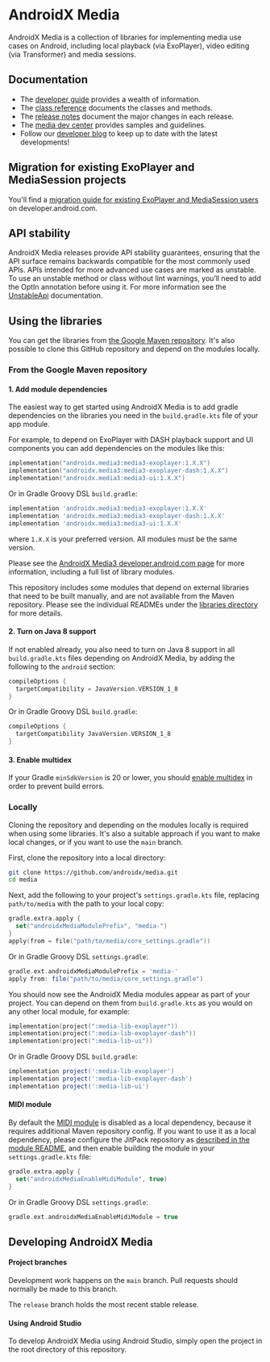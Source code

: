 # AndroidX Media

AndroidX Media is a collection of libraries for implementing media use cases on
Android, including local playback (via ExoPlayer), video editing (via Transformer) and media sessions.

## Documentation

*   The [developer guide][] provides a wealth of information.
*   The [class reference][] documents the classes and methods.
*   The [release notes][] document the major changes in each release.
*   The [media dev center][] provides samples and guidelines.
*   Follow our [developer blog][] to keep up to date with the latest
    developments!

[developer guide]: https://developer.android.com/guide/topics/media/media3
[class reference]: https://developer.android.com/reference/androidx/media3/common/package-summary
[release notes]: RELEASENOTES.md
[media dev center]: https://developer.android.com/media
[developer blog]: https://medium.com/google-exoplayer

## Migration for existing ExoPlayer and MediaSession projects

You'll find a [migration guide for existing ExoPlayer and MediaSession users][]
on developer.android.com.

[migration guide for existing ExoPlayer and MediaSession users]: https://developer.android.com/guide/topics/media/media3/getting-started/migration-guide

## API stability

AndroidX Media releases provide API stability guarantees, ensuring that the API
surface remains backwards compatible for the most commonly used APIs. APIs
intended for more advanced use cases are marked as unstable. To use an unstable
method or class without lint warnings, you’ll need to add the OptIn annotation
before using it. For more information see the [UnstableApi][] documentation.

[UnstableApi]: https://github.com/androidx/media/blob/main/libraries/common/src/main/java/androidx/media3/common/util/UnstableApi.java

## Using the libraries

You can get the libraries from [the Google Maven repository][]. It's
also possible to clone this GitHub repository and depend on the modules locally.

[the Google Maven repository]: https://developer.android.com/studio/build/dependencies#google-maven

### From the Google Maven repository

#### 1. Add module dependencies

The easiest way to get started using AndroidX Media is to add gradle
dependencies on the libraries you need in the `build.gradle.kts` file of your
app module.

For example, to depend on ExoPlayer with DASH playback support and UI components
you can add dependencies on the modules like this:

```kotlin
implementation("androidx.media3:media3-exoplayer:1.X.X")
implementation("androidx.media3:media3-exoplayer-dash:1.X.X")
implementation("androidx.media3:media3-ui:1.X.X")
```

Or in Gradle Groovy DSL `build.gradle`:

```groovy
implementation 'androidx.media3:media3-exoplayer:1.X.X'
implementation 'androidx.media3:media3-exoplayer-dash:1.X.X'
implementation 'androidx.media3:media3-ui:1.X.X'
```

where `1.X.X` is your preferred version. All modules must be the same version.

Please see the [AndroidX Media3 developer.android.com page][] for more
information, including a full list of library modules.

This repository includes some modules that depend on external libraries that
need to be built manually, and are not available from the Maven repository.
Please see the individual READMEs under the [libraries directory][] for more
details.

[AndroidX Media3 developer.android.com page]: https://developer.android.com/jetpack/androidx/releases/media3#declaring_dependencies
[libraries directory]: libraries

#### 2. Turn on Java 8 support

If not enabled already, you also need to turn on Java 8 support in all
`build.gradle.kts` files depending on AndroidX Media, by adding the following to
the `android` section:

```kotlin
compileOptions {
  targetCompatibility = JavaVersion.VERSION_1_8
}
```

Or in Gradle Groovy DSL `build.gradle`:

```groovy
compileOptions {
  targetCompatibility JavaVersion.VERSION_1_8
}
```

#### 3. Enable multidex

If your Gradle `minSdkVersion` is 20 or lower, you should
[enable multidex](https://developer.android.com/studio/build/multidex) in order
to prevent build errors.

### Locally

Cloning the repository and depending on the modules locally is required when
using some libraries. It's also a suitable approach if you want to make local
changes, or if you want to use the `main` branch.

First, clone the repository into a local directory:

```sh
git clone https://github.com/androidx/media.git
cd media
```

Next, add the following to your project's `settings.gradle.kts` file, replacing
`path/to/media` with the path to your local copy:

```kotlin
gradle.extra.apply {
  set("androidxMediaModulePrefix", "media-")
}
apply(from = file("path/to/media/core_settings.gradle"))
```

Or in Gradle Groovy DSL `settings.gradle`:

```groovy
gradle.ext.androidxMediaModulePrefix = 'media-'
apply from: file("path/to/media/core_settings.gradle")
```

You should now see the AndroidX Media modules appear as part of your project.
You can depend on them from `build.gradle.kts` as you would on any other local
module, for example:

```kotlin
implementation(project(":media-lib-exoplayer"))
implementation(project(":media-lib-exoplayer-dash"))
implementation(project(":media-lib-ui"))
```

Or in Gradle Groovy DSL `build.gradle`:

```groovy
implementation project(':media-lib-exoplayer')
implementation project(':media-lib-exoplayer-dash')
implementation project(':media-lib-ui')
```

#### MIDI module

By default the [MIDI module](libraries/decoder_midi) is disabled as a local
dependency, because it requires additional Maven repository config. If you want
to use it as a local dependency, please configure the JitPack repository as
[described in the module README](libraries/decoder_midi/README.md#getting-the-module),
and then enable building the module in your `settings.gradle.kts` file:

```kotlin
gradle.extra.apply {
  set("androidxMediaEnableMidiModule", true)
}
```

Or in Gradle Groovy DSL `settings.gradle`:

```groovy
gradle.ext.androidxMediaEnableMidiModule = true
```

## Developing AndroidX Media

#### Project branches

Development work happens on the `main` branch. Pull requests should normally be
made to this branch.

The `release` branch holds the most recent stable release.

#### Using Android Studio

To develop AndroidX Media using Android Studio, simply open the project in the
root directory of this repository.
